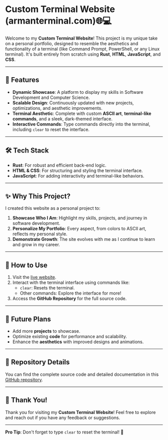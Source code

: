 # Custom Terminal Website (armanterminal.com)🌐💻

Welcome to my **Custom Terminal Website**! This project is my unique take on a personal portfolio, designed to resemble the aesthetics and functionality of a terminal (like Command Prompt, PowerShell, or any Linux terminal). It's built entirely from scratch using **Rust**, **HTML**, **JavaScript**, and **CSS**.

---

## 🌟 Features
- **Dynamic Showcase**: A platform to display my skills in Software Development and Computer Science.
- **Scalable Design**: Continuously updated with new projects, optimizations, and aesthetic improvements.
- **Terminal Aesthetic**: Complete with custom **ASCII art**, **terminal-like commands**, and a sleek, dark-themed interface.
- **Interactive Commands**: Type commands directly into the terminal, including `clear` to reset the interface.

---

## 🛠️ Tech Stack
- **Rust**: For robust and efficient back-end logic.
- **HTML & CSS**: For structuring and styling the terminal interface.
- **JavaScript**: For adding interactivity and terminal-like behaviors.

---

## ✨ Why This Project?
I created this website as a personal project to:
1. **Showcase Who I Am**: Highlight my skills, projects, and journey in software development.
2. **Personalize My Portfolio**: Every aspect, from colors to ASCII art, reflects my personal style.
3. **Demonstrate Growth**: The site evolves with me as I continue to learn and grow in my career.

---

## 🔧 How to Use
1. Visit the [live website](https://armanwebsite.fly.dev).
2. Interact with the terminal interface using commands like:
   - `clear`: Resets the terminal.
   - Other commands: Explore the interface for more!
3. Access the **GitHub Repository** for the full source code.

---

## 📌 Future Plans
- Add more **projects** to showcase.
- Optimize existing **code** for performance and scalability.
- Enhance the **aesthetics** with improved designs and animations.

---

## 📂 Repository Details
You can find the complete source code and detailed documentation in this [GitHub repository](https://github.com/ArmanG16/ArmanG16.github.io).

---

## 📣 Thank You!
Thank you for visiting my **Custom Terminal Website**! Feel free to explore and reach out if you have any feedback or suggestions.

---

**Pro Tip**: Don't forget to type `clear` to reset the terminal! 🚀
